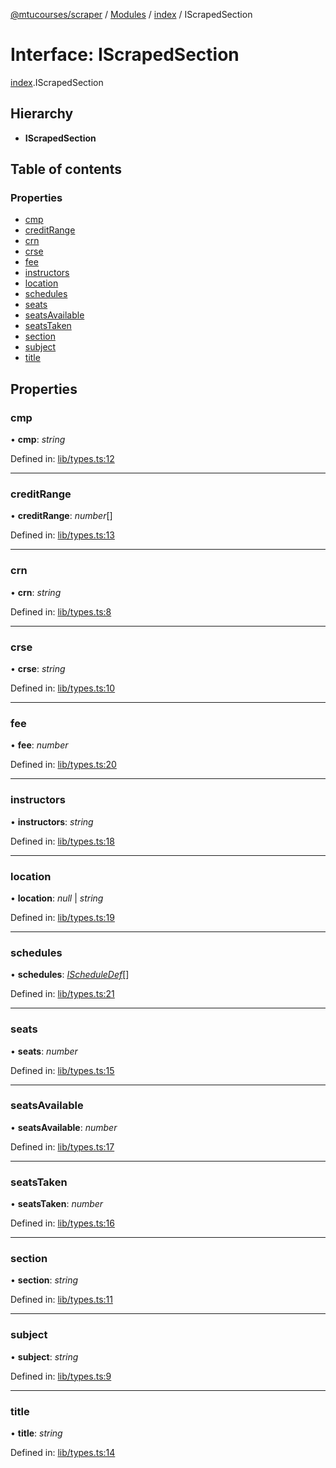 [@mtucourses/scraper](../README.md) / [Modules](../modules.md) / [index](../modules/index.md) / IScrapedSection

# Interface: IScrapedSection

[index](../modules/index.md).IScrapedSection

## Hierarchy

* **IScrapedSection**

## Table of contents

### Properties

- [cmp](index.iscrapedsection.md#cmp)
- [creditRange](index.iscrapedsection.md#creditrange)
- [crn](index.iscrapedsection.md#crn)
- [crse](index.iscrapedsection.md#crse)
- [fee](index.iscrapedsection.md#fee)
- [instructors](index.iscrapedsection.md#instructors)
- [location](index.iscrapedsection.md#location)
- [schedules](index.iscrapedsection.md#schedules)
- [seats](index.iscrapedsection.md#seats)
- [seatsAvailable](index.iscrapedsection.md#seatsavailable)
- [seatsTaken](index.iscrapedsection.md#seatstaken)
- [section](index.iscrapedsection.md#section)
- [subject](index.iscrapedsection.md#subject)
- [title](index.iscrapedsection.md#title)

## Properties

### cmp

• **cmp**: *string*

Defined in: [lib/types.ts:12](https://github.com/Michigan-Tech-Courses/scrapper/blob/f3d8175/src/lib/types.ts#L12)

___

### creditRange

• **creditRange**: *number*[]

Defined in: [lib/types.ts:13](https://github.com/Michigan-Tech-Courses/scrapper/blob/f3d8175/src/lib/types.ts#L13)

___

### crn

• **crn**: *string*

Defined in: [lib/types.ts:8](https://github.com/Michigan-Tech-Courses/scrapper/blob/f3d8175/src/lib/types.ts#L8)

___

### crse

• **crse**: *string*

Defined in: [lib/types.ts:10](https://github.com/Michigan-Tech-Courses/scrapper/blob/f3d8175/src/lib/types.ts#L10)

___

### fee

• **fee**: *number*

Defined in: [lib/types.ts:20](https://github.com/Michigan-Tech-Courses/scrapper/blob/f3d8175/src/lib/types.ts#L20)

___

### instructors

• **instructors**: *string*

Defined in: [lib/types.ts:18](https://github.com/Michigan-Tech-Courses/scrapper/blob/f3d8175/src/lib/types.ts#L18)

___

### location

• **location**: *null* \| *string*

Defined in: [lib/types.ts:19](https://github.com/Michigan-Tech-Courses/scrapper/blob/f3d8175/src/lib/types.ts#L19)

___

### schedules

• **schedules**: [*IScheduleDef*](lib/types.ischeduledef.md)[]

Defined in: [lib/types.ts:21](https://github.com/Michigan-Tech-Courses/scrapper/blob/f3d8175/src/lib/types.ts#L21)

___

### seats

• **seats**: *number*

Defined in: [lib/types.ts:15](https://github.com/Michigan-Tech-Courses/scrapper/blob/f3d8175/src/lib/types.ts#L15)

___

### seatsAvailable

• **seatsAvailable**: *number*

Defined in: [lib/types.ts:17](https://github.com/Michigan-Tech-Courses/scrapper/blob/f3d8175/src/lib/types.ts#L17)

___

### seatsTaken

• **seatsTaken**: *number*

Defined in: [lib/types.ts:16](https://github.com/Michigan-Tech-Courses/scrapper/blob/f3d8175/src/lib/types.ts#L16)

___

### section

• **section**: *string*

Defined in: [lib/types.ts:11](https://github.com/Michigan-Tech-Courses/scrapper/blob/f3d8175/src/lib/types.ts#L11)

___

### subject

• **subject**: *string*

Defined in: [lib/types.ts:9](https://github.com/Michigan-Tech-Courses/scrapper/blob/f3d8175/src/lib/types.ts#L9)

___

### title

• **title**: *string*

Defined in: [lib/types.ts:14](https://github.com/Michigan-Tech-Courses/scrapper/blob/f3d8175/src/lib/types.ts#L14)

